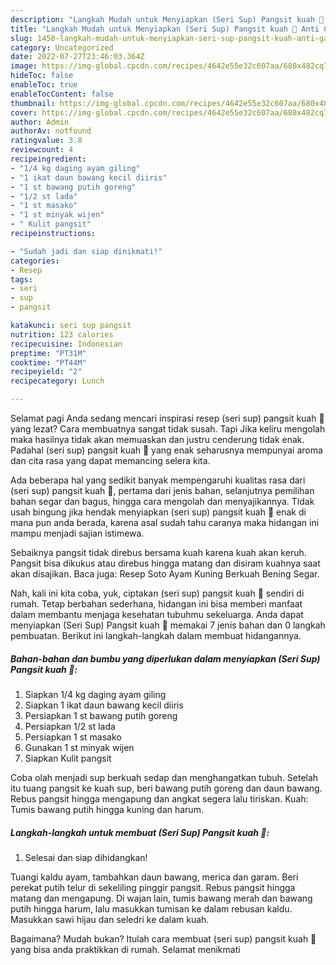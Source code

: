 ```yaml
---
description: "Langkah Mudah untuk Menyiapkan (Seri Sup) Pangsit kuah 🍲 Anti Gagal"
title: "Langkah Mudah untuk Menyiapkan (Seri Sup) Pangsit kuah 🍲 Anti Gagal"
slug: 1450-langkah-mudah-untuk-menyiapkan-seri-sup-pangsit-kuah-anti-gagal
category: Uncategorized
date: 2022-07-27T23:46:03.364Z
image: https://img-global.cpcdn.com/recipes/4642e55e32c607aa/680x482cq70/seri-sup-pangsit-kuah-foto-resep-utama.jpg
hideToc: false
enableToc: true
enableTocContent: false
thumbnail: https://img-global.cpcdn.com/recipes/4642e55e32c607aa/680x482cq70/seri-sup-pangsit-kuah-foto-resep-utama.jpg
cover: https://img-global.cpcdn.com/recipes/4642e55e32c607aa/680x482cq70/seri-sup-pangsit-kuah-foto-resep-utama.jpg
author: Admin
authorAv: notfound
ratingvalue: 3.8
reviewcount: 4
recipeingredient:
- "1/4 kg daging ayam giling"
- "1 ikat daun bawang kecil diiris"
- "1 st bawang putih goreng"
- "1/2 st lada"
- "1 st masako"
- "1 st minyak wijen"
- " Kulit pangsit"
recipeinstructions:

- "Sudah jadi dan siap dinikmati!"
categories:
- Resep
tags:
- seri
- sup
- pangsit

katakunci: seri sup pangsit 
nutrition: 123 calories
recipecuisine: Indonesian
preptime: "PT31M"
cooktime: "PT44M"
recipeyield: "2"
recipecategory: Lunch

---
```



Selamat pagi Anda sedang mencari inspirasi resep (seri sup) pangsit kuah 🍲 yang lezat? Cara membuatnya sangat tidak susah. Tapi Jika keliru mengolah maka hasilnya tidak akan memuaskan dan justru cenderung tidak enak. Padahal (seri sup) pangsit kuah 🍲 yang enak seharusnya mempunyai aroma dan cita rasa yang dapat memancing selera kita.


Ada beberapa hal yang sedikit banyak mempengaruhi kualitas rasa dari (seri sup) pangsit kuah 🍲, pertama dari jenis bahan, selanjutnya pemilihan bahan segar dan bagus, hingga cara mengolah dan menyajikannya. Tidak usah bingung jika hendak menyiapkan (seri sup) pangsit kuah 🍲 enak di mana pun anda berada, karena asal sudah tahu caranya maka hidangan ini mampu menjadi sajian istimewa.

Sebaiknya pangsit tidak direbus bersama kuah karena kuah akan keruh. Pangsit bisa dikukus atau direbus hingga matang dan disiram kuahnya saat akan disajikan. Baca juga: Resep Soto Ayam Kuning Berkuah Bening Segar.


Nah, kali ini kita coba, yuk, ciptakan (seri sup) pangsit kuah 🍲 sendiri di rumah. Tetap berbahan sederhana, hidangan ini bisa memberi manfaat dalam membantu menjaga kesehatan tubuhmu sekeluarga. Anda dapat menyiapkan (Seri Sup) Pangsit kuah 🍲 memakai 7 jenis bahan dan 0 langkah pembuatan. Berikut ini langkah-langkah dalam membuat hidangannya.

<!--inarticleads1-->

##### Bahan-bahan dan bumbu yang diperlukan dalam menyiapkan (Seri Sup) Pangsit kuah 🍲:

1. Siapkan 1/4 kg daging ayam giling
1. Siapkan 1 ikat daun bawang kecil diiris
1. Persiapkan 1 st bawang putih goreng
1. Persiapkan 1/2 st lada
1. Persiapkan 1 st masako
1. Gunakan 1 st minyak wijen
1. Siapkan  Kulit pangsit


Coba olah menjadi sup berkuah sedap dan menghangatkan tubuh. Setelah itu tuang pangsit ke kuah sup, beri bawang putih goreng dan daun bawang. Rebus pangsit hingga mengapung dan angkat segera lalu tiriskan. Kuah: Tumis bawang putih hingga kuning dan harum. 

<!--inarticleads2-->

##### Langkah-langkah untuk membuat (Seri Sup) Pangsit kuah 🍲:


1. Selesai dan siap dihidangkan!

Tuangi kaldu ayam, tambahkan daun bawang, merica dan garam. Beri perekat putih telur di sekeliling pinggir pangsit. Rebus pangsit hingga matang dan mengapung. Di wajan lain, tumis bawang merah dan bawang putih hingga harum, lalu masukkan tumisan ke dalam rebusan kaldu. Masukkan sawi hijau dan seledri ke dalam kuah. 

Bagaimana? Mudah bukan? Itulah cara membuat (seri sup) pangsit kuah 🍲 yang bisa anda praktikkan di rumah. Selamat menikmati
